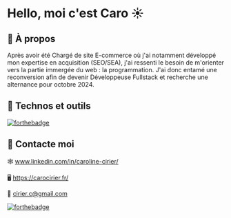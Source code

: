 # Hello, moi c'est Caro ☀

<!-- ==> Bannière de présentation -->

## 🔭 À propos
Après avoir été Chargé de site E-commerce où j'ai notamment développé mon expertise en acquisition (SEO/SEA), j'ai ressenti le besoin de m'orienter vers la partie immergée du web : la programmation. J'ai donc entamé une reconversion afin de devenir Développeuse Fullstack et recherche une alternance pour octobre 2024.

## 🚀 Technos et outils
[![forthebadge](https://forthebadge.com/images/featured/featured-powered-by-electricity.svg)](https://forthebadge.com)
<!-- ==> images de technos -->



## 💌 Contacte moi
🕸 www.linkedin.com/in/caroline-cirier/

🖥  https://carocirier.fr/

🦉 cirier.c@gmail.com

[![forthebadge](https://forthebadge.com/images/badges/approved-by-my-mom.svg)](https://forthebadge.com)
 
